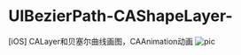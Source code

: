 # UIBezierPath-CAShapeLayer-
[iOS] CALayer和贝塞尔曲线画图，CAAnimation动画
![pic]("http://i13.tietuku.com/5367ba9e6819b354.png")
